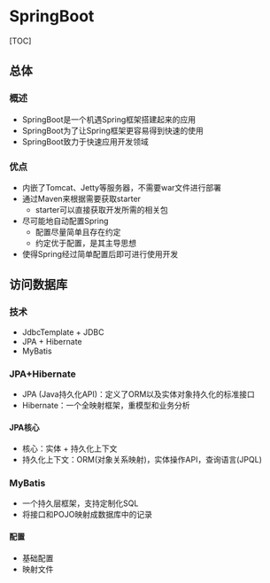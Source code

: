 

# SpringBoot

[TOC]

## 总体

### 概述
* SpringBoot是一个机遇Spring框架搭建起来的应用
* SpringBoot为了让Spring框架更容易得到快速的使用
* SpringBoot致力于快速应用开发领域



### 优点
* 内嵌了Tomcat、Jetty等服务器，不需要war文件进行部署
* 通过Maven来根据需要获取starter
    * starter可以直接获取开发所需的相关包
* 尽可能地自动配置Spring
    * 配置尽量简单且存在约定
    * 约定优于配置，是其主导思想
* 使得Spring经过简单配置后即可进行使用开发







## 访问数据库

### 技术
* JdbcTemplate + JDBC
* JPA + Hibernate
* MyBatis


### JPA+Hibernate
* JPA (Java持久化API)：定义了ORM以及实体对象持久化的标准接口
* Hibernate：一个全映射框架，重模型和业务分析

#### JPA核心
* 核心：实体 + 持久化上下文
* 持久化上下文：ORM(对象关系映射)，实体操作API，查询语言(JPQL)


### MyBatis
* 一个持久层框架，支持定制化SQL
* 将接口和POJO映射成数据库中的记录

#### 配置
* 基础配置
* 映射文件